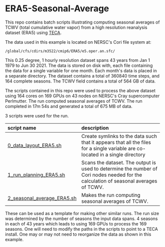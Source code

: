 ERA5-Seasonal-Average
==========================
This repo contains batch scripts illustrating computing seasonal averages
of TCWV (total cumulative water vapor) from a high resolution reanalysis dataset (ERA5) using
[TECA](https://github.com/LBL-EESA/TECA).

The data used in this example is located on NERSC's Cori file system at:
```
/global/cfs/cdirs/m3522/cmip6/ERA5/e5.oper.an.sfc/
```
This 0.25 degree, 1 hourly resolution dataset spans 43 years from Jan 1 1979 to
Jun 30 2021.  The data is stored on disk with, each file containing the data
for a single variable for one month. Each month's data is placed in a separate
directory.  The dataset contains a total of 360840 time steps, and 164 complete
seasons.  The TCWV field contains a total of 564 GB of data.

The scripts contained in this repo were used to process the above dataset using
164 cores on 169 GPUs on 43 nodes on NERSC's Cray supercomputer Perlmutter. The
run computed seasonal averages of TCWV. The run completed in 17m 54s and
generated a total of 675 MB of data.

3 scripts were used for the run.

| script name | description |
| :---- | :---- |
| [0_data_layout_ERA5.sh](0_data_layout_ERA5.sh) | Create symlinks to the data such that it appears that all the files for a single variable are co-located in a single directory |
| [1_run_planning_ERA5.sh](1_run_planning_ERA5.sh) | Scans the dataset. The output is used to determine the number of Cori nodes needed for the calculation of seasonal averages of TCWV. |
| [2_seasonal_average_ERA5.sh](2_seasonal_average_ERA5.sh) | Makes the run computing seasonal averages of TCWV. |

These can be used as a template for making other similar runs. The run size was
determined by the number of seasons the input data spans. 4 seasons in each of
43 years which leads to using 169 GPUs to process the 169 seasons. One will
need to modify the paths in the scripts to point to a TECA install. One may or may
not need to reorganize the data as shown in this example.

